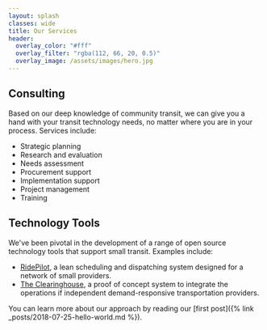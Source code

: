 ```yaml
---
layout: splash
classes: wide
title: Our Services
header:
  overlay_color: "#fff"
  overlay_filter: "rgba(112, 66, 20, 0.5)"
  overlay_image: /assets/images/hero.jpg
---
```


## Consulting
Based on our deep knowledge of community transit, we can give you a hand with your transit technology needs, no matter where you are in your process. Services include:
* Strategic planning
* Research and evaluation
* Needs assessment
* Procurement support
* Implementation support
* Project management
* Training

## Technology Tools
We've been pivotal in the development of a range of open source technology tools that support small transit. Examples include:
* [RidePilot](https://github.com/camsys/ridepilot "The current active fork of RidePilot"), a lean scheduling and dispatching system designed for a network of small providers.
* [The Clearinghouse](https://github.com/rideconnection/clearinghouse "The demand-responsive transportation clearinghouse"), a proof of concept system to integrate the operations if independent demand-responsive transportation providers.

You can learn more about our approach by reading our [first post]({% link _posts/2018-07-25-hello-world.md %}).
